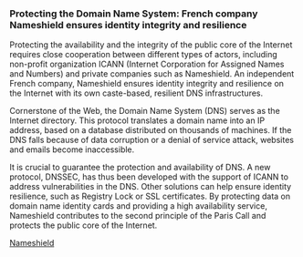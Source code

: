 ### Protecting the Domain Name System: French company Nameshield ensures identity integrity and resilience

Protecting the availability and the integrity of the public core of the Internet requires close cooperation between different types of actors, including non-profit organization ICANN (Internet Corporation for Assigned Names and Numbers) and private companies such as Nameshield. An independent French company, Nameshield ensures identity integrity and resilience on the Internet with its own caste-based, resilient DNS infrastructures.

Cornerstone of the Web, the Domain Name System (DNS) serves as the Internet directory. This protocol translates a domain name into an IP address, based on a database distributed on thousands of machines. If the DNS falls because of data corruption or a denial of service attack, websites and emails become inaccessible.

It is crucial to guarantee the protection and availability of DNS. A new protocol, DNSSEC, has thus been developed with the support of ICANN to address vulnerabilities in the DNS. Other solutions can help ensure identity resilience, such as Registry Lock or SSL certificates. By protecting data on domain name identity cards and providing a high availability service, Nameshield contributes to the second principle of the Paris Call and protects the public core of the Internet.

[Nameshield](https://www.nameshield.com/)

